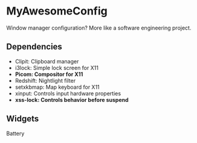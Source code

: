# MyAwesomeConfig

Window manager configuration? More like a software engineering project.

## Dependencies

- Clipit: Clipboard manager
- i3lock: Simple lock screen for X11
- **Picom: Compositor for X11**
- Redshift: Nightlight filter
- setxkbmap: Map keyboard for X11
- xinput: Controls input hardware properties
- **xss-lock: Controls behavior before suspend**

## Widgets

Battery
